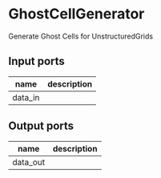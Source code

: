 
# GhostCellGenerator
Generate Ghost Cells for UnstructuredGrids

## Input ports
|name|description|
|-|-|
|data_in||


## Output ports
|name|description|
|-|-|
|data_out||
